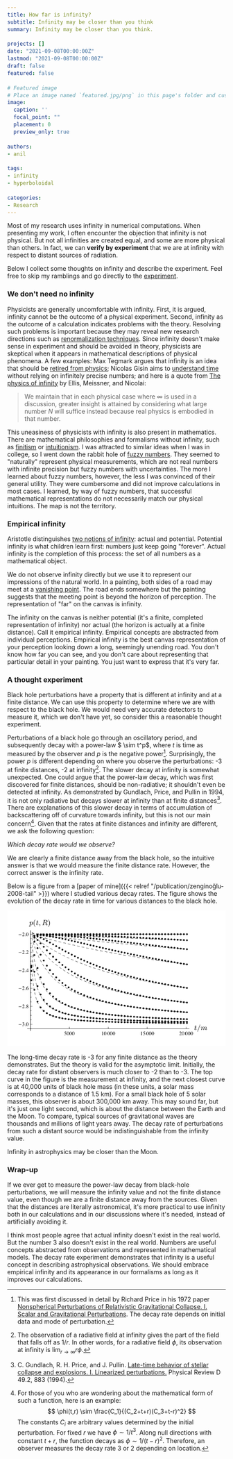 ```yaml
---
title: How far is infinity?
subtitle: Infinity may be closer than you think
summary: Infinity may be closer than you think.

projects: []
date: "2021-09-08T00:00:00Z"
lastmod: "2021-09-08T00:00:00Z"
draft: false
featured: false

# Featured image
# Place an image named `featured.jpg/png` in this page's folder and customize its options here.
image:
  caption: ''
  focal_point: ""
  placement: 0
  preview_only: true

authors:
- anil

tags:
- infinity
- hyperboloidal

categories:
- Research
---
```

Most of my research uses infinity in numerical computations. When presenting my work, I often encounter the objection that infinity is not physical. But not all infinities are created equal, and some are more physical than others. In fact, we can **verify by experiment** that we are at infinity with respect to distant sources of radiation.

Below I collect some thoughts on infinity and describe the experiment. Feel free to skip my ramblings and go directly to the [experiment](#a-thought-experiment).

### We don't need no infinity

Physicists are generally uncomfortable with infinity. First, it is argued, infinity cannot be the outcome of a physical experiment. Second, infinity as the outcome of a calculation indicates problems with the theory. Resolving such problems is important because they may reveal new research directions such as [renormalization techniques](https://en.wikipedia.org/wiki/Renormalization). Since infinity doesn't make sense in experiment and should be avoided in theory, physicists are skeptical when it appears in mathematical descriptions of physical phenomena. A few examples: Max Tegmark argues that infinity is an idea that should be [retired from physics](https://www.edge.org/response-detail/25344); Nicolas Gisin aims to [understand time](https://www.quantamagazine.org/does-time-really-flow-new-clues-come-from-a-century-old-approach-to-math-20200407/) without relying on infinitely precise numbers; and here is a quote from [The physics of infinity](https://www.nature.com/articles/s41567-018-0238-1) by Ellis, Meissner, and Nicolai:
>We maintain that in each physical case where $\infty$ is used in a discussion, greater insight is attained by considering what large number $N$ will suffice instead because real physics is embodied in that number.

This uneasiness of physicists with infinity is also present in mathematics. There are mathematical philosophies and formalisms without infinity, such as [finitism](https://en.wikipedia.org/wiki/Finitism) or [intuitionism](https://en.wikipedia.org/wiki/Intuitionism). I was attracted to similar ideas when I was in college, so I went down the rabbit hole of [fuzzy numbers](https://en.wikipedia.org/wiki/Fuzzy_number). They seemed to "naturally" represent physical measurements, which are not real numbers with infinite precision but fuzzy numbers with uncertainties. The more I learned about fuzzy numbers, however, the less I was convinced of their general utility. They were cumbersome and did not improve calculations in most cases. I learned, by way of fuzzy numbers, that successful mathematical representations do not necessarily match our physical intuitions. The map is not the territory.

### Empirical infinity
Aristotle distinguishes [two notions of infinity](https://en.wikipedia.org/wiki/Actual_infinity): actual and potential. Potential infinity is what children learn first: numbers just keep going "forever". Actual infinity is the completion of this process: the set of all numbers as a mathematical object.

We do not observe infinity directly but we use it to represent our impressions of the natural world. In a painting, both sides of a road may meet at a [vanishing point](https://en.wikipedia.org/wiki/Vanishing_point). The road ends somewhere but the painting suggests that the meeting point is beyond the horizon of perception. The representation of "far" on the canvas is infinity. 

The infinity on the canvas is neither potential (it's a finite, completed representation of infinity) nor actual (the horizon is actually at a finite distance). Call it empirical infinity. Empirical concepts are abstracted from individual perceptions. Empirical infinity is the best canvas representation of your perception looking down a long, seemingly unending road. You don't know how far you can see, and you don't care about representing that particular detail in your painting. You just want to express that it's very far.

### A thought experiment

Black hole perturbations have a property that is different at infinity and at a finite distance. We can use this property to determine where we are with respect to the black hole. We would need very accurate detectors to measure it, which we don't have yet, so consider this a reasonable thought experiment.

Perturbations of a black hole go through an oscillatory period, and subsequently decay with a power-law $ \sim t^p$, where $t$ is time as measured by the observer and $p$ is the negative power[^2]. Surprisingly, the power $p$ is different depending on where you observe the perturbations: -3 at finite distances, -2 at infinity[^1]. The slower decay at infinity is somewhat unexpected. One could argue that the power-law decay, which was first discovered for finite distances, should be non-radiative; it shouldn't even be detected at infinity. As demonstrated by Gundlach, Price, and Pullin in 1994, it is not only radiative but decays slower at infinity than at finite distances[^3]. There are explanations of this slower decay in terms of accumulation of backscattering off of curvature towards infinity, but this is not our main concern[^4]. Given that the rates at finite distances and infinity are different, we ask the following question:

*Which decay rate would we observe?*

We are clearly a finite distance away from the black hole, so the intuitive answer is that we would measure the finite distance rate. However, the correct answer is the infinity rate.

Below is a figure from a [paper of mine]({{< relref "/publication/zenginoğlu-2008-tail" >}}) where I studied various decay rates. The figure shows the evolution of the decay rate in time for various distances to the black hole.

![Decay rates by distance](featured.png "Decay rates in time at various distances from the source.")

The long-time decay rate is -3 for any finite distance as the theory demonstrates. But the theory is valid for the asymptotic limit. Initially, the decay rate for distant observers is much closer to -2 than to -3. The top curve in the figure is the measurement at infinity, and the next closest curve is at 40,000 units of black hole mass (in these units, a solar mass corresponds to a distance of 1.5 km). For a small black hole of 5 solar masses, this observer is about 300,000 km away. This may sound far, but it's just one light second, which is about the distance between the Earth and the Moon. To compare, typical sources of gravitational waves are thousands and millions of light years away. The decay rate of perturbations from such a distant source would be indistinguishable from the infinity value. 

Infinity in astrophysics may be closer than the Moon.

### Wrap-up

If we ever get to measure the power-law decay from black-hole perturbations, we will measure the infinity value and not the finite distance value, even though we are a finite distance away from the sources. Given that the distances are literally astronomical, it's more practical to use infinity both in our calculations and in our discussions where it's needed, instead of artificially avoiding it.

I think most people agree that actual infinity doesn't exist in the real world. But the number 3 also doesn't exist in the real world. Numbers are useful concepts abstracted from observations and represented in mathematical models. The decay rate experiment demonstrates that infinity is a useful concept in describing astrophysical observations. We should embrace empirical infinity and its appearance in our formalisms as long as it improves our calculations.

[^1]: The observation of a radiative field at infinity gives the part of the field that falls off as $1/r$. In other words, for a radiative field $\phi$, its observation at infinity is $\lim_{r\to\infty} r \phi$.
[^2]: This was first discussed in detail by Richard Price in his 1972 paper [Nonspherical Perturbations of Relativistic Gravitational Collapse. I. Scalar and Gravitational Perturbations](https://journals.aps.org/prd/abstract/10.1103/PhysRevD.5.2419). The decay rate depends on initial data and mode of perturbation.
[^3]: C. Gundlach, R. H. Price, and J. Pullin. [Late-time behavior of stellar collapse and explosions. I. Linearized perturbations.](https://journals.aps.org/prd/abstract/10.1103/PhysRevD.49.883) Physical Review D 49.2, 883 (1994).
[^4]: For those of you who are wondering about the mathematical form of such a function, here is an example:
$$ \phi(t,r) \sim \frac{C_1}{(C_2+t+r)(C_3+t-r)^2} $$
The constants $C_i$ are arbitrary values determined by the initial perturbation. For fixed $r$ we have $\phi\sim 1/t^3$. Along null directions with constant $t+r$, the function decays as $\phi\sim 1/(t-r)^2$. Therefore, an observer measures the decay rate $3$ or $2$ depending on location. 


<script src="https://giscus.app/client.js"
        data-repo="anilzen/anilzen.github.io"
        data-repo-id="MDEwOlJlcG9zaXRvcnkzNzExMzY1Njk="
        data-category="General"
        data-category-id="DIC_kwDOFh8YOc4CTAsV"
        data-mapping="pathname"
        data-strict="0"
        data-reactions-enabled="1"
        data-emit-metadata="1"
        data-input-position="top"
        data-theme="dark"
        data-lang="en"
        data-loading="lazy"
        crossorigin="anonymous"
        async>
</script>